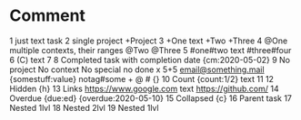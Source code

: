 # Comment
1 just text task
2 single project +Project
3 +One text +Two +Three
4 @One multiple contexts, their ranges @Two @Three
5 #one#two text #three#four
6 (C) text
7
8 Completed task with completion date {cm:2020-05-02}
9 No project No context No special no done x 5+5 email@something.mail {somestuff:value} notag#some + @ # {}
10 Count {count:1/2} text
11
12 Hidden {h}
13 Links https://www.google.com text https://github.com/
14 Overdue {due:ed} {overdue:2020-05-10}
15 Collapsed {c}
16 Parent task
    17 Nested 1lvl
        18 Nested 2lvl
    19 Nested 1lvl
